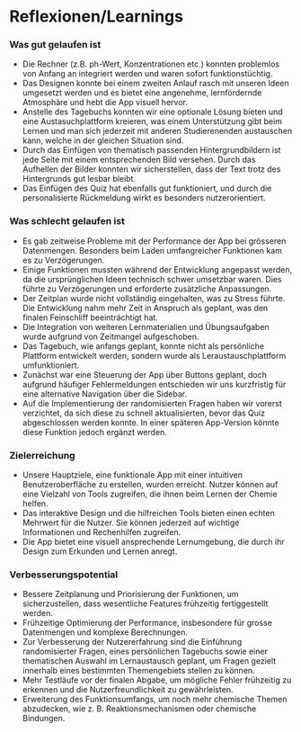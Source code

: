 # **Reflexionen/Learnings**

### **Was gut gelaufen ist**

- Die Rechner (z.B. ph-Wert, Konzentrationen etc.) konnten problemlos von Anfang an integriert werden und waren sofort funktionstüchtig.
- Das Designen konnte bei einem zweiten Anlauf rasch mit unseren Ideen umgesetzt werden und es bietet eine angenehme, lernfördernde Atmosphäre und hebt die App visuell hervor.
- Anstelle des Tagebuchs konnten wir eine optionale Lösung bieten und eine Austasuchplattform kreieren, was einem Unterstützung gibt beim Lernen und man sich jederzeit mit anderen Studierenenden austauschen kann, welche in der gleichen Situation sind.
- Durch das Einfügen von thematisch passenden Hintergrundbildern ist jede Seite mit einem entsprechenden Bild versehen. Durch das Aufhellen der Bilder konnten wir sicherstellen, dass der Text trotz des Hintergrunds gut lesbar bleibt.
- Das Einfügen des Quiz hat ebenfalls gut funktioniert, und durch die personalisierte Rückmeldung wirkt es besonders nutzerorientiert.

### **Was schlecht gelaufen ist**
- Es gab zeitweise Probleme mit der Performance der App bei grösseren Datenmengen. Besonders beim Laden umfangreicher Funktionen kam es zu Verzögerungen.
- Einige Funktionen mussten während der Entwicklung angepasst werden, da die ursprünglichen Ideen technisch schwer umsetzbar waren. Dies führte zu Verzögerungen und erforderte zusätzliche Anpassungen.
- Der Zeitplan wurde nicht vollständig eingehalten, was zu Stress führte. Die Entwicklung nahm mehr Zeit in Anspruch als geplant, was den finalen Feinschliff beeinträchtigt hat.
- Die Integration von weiteren Lernmaterialien und Übungsaufgaben wurde aufgrund von Zeitmangel aufgeschoben.
- Das Tagebuch, wie anfangs geplant, konnte nicht als persönliche Plattform entwickelt werden, sondern wurde als Leraustauschplattform umfunktioniert.
- Zunächst war eine Steuerung der App über Buttons geplant, doch aufgrund häufiger Fehlermeldungen entschieden wir uns kurzfristig für eine alternative Navigation über die Sidebar.
- Auf die Implementierung der randomisierten Fragen haben wir vorerst verzichtet, da sich diese zu schnell aktualisierten, bevor das Quiz abgeschlossen werden konnte. In einer späteren App-Version könnte diese Funktion jedoch ergänzt werden.

### **Zielerreichung**
- Unsere Hauptziele, eine funktionale App mit einer intuitiven Benutzeroberfläche zu erstellen, wurden erreicht. Nutzer können auf eine Vielzahl von Tools zugreifen, die ihnen beim Lernen der Chemie helfen.
- Das interaktive Design und die hilfreichen Tools bieten einen echten Mehrwert für die Nutzer. Sie können jederzeit auf wichtige Informationen und Rechenhilfen zugreifen.
- Die App bietet eine visuell ansprechende Lernumgebung, die durch ihr Design zum Erkunden und Lernen anregt.

### **Verbesserungspotential**
- Bessere Zeitplanung und Priorisierung der Funktionen, um sicherzustellen, dass wesentliche Features frühzeitig fertiggestellt werden.
- Frühzeitige Optimierung der Performance, insbesondere für grosse Datenmengen und komplexe Berechnungen.
- Zur Verbesserung der Nutzererfahrung sind die Einführung randomisierter Fragen, eines persönlichen Tagebuchs sowie einer thematischen Auswahl im Lernaustausch geplant, um Fragen gezielt innerhalb eines bestimmten Themengebiets stellen zu können.
- Mehr Testläufe vor der finalen Abgabe, um mögliche Fehler frühzeitig zu erkennen und die Nutzerfreundlichkeit zu gewährleisten.
- Erweiterung des Funktionsumfangs, um noch mehr chemische Themen abzudecken, wie z. B. Reaktionsmechanismen oder chemische Bindungen.

